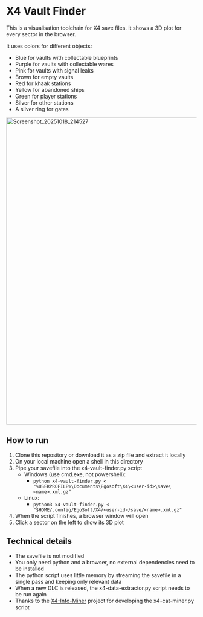 # X4 Vault Finder

This is a visualisation toolchain for X4 save files. It shows a 3D plot for every sector in the browser.

It uses colors for different objects:

* Blue for vaults with collectable blueprints
* Purple for vaults with collectable wares
* Pink for vaults with signal leaks
* Brown for empty vaults
* Red for khaak stations
* Yellow for abandoned ships
* Green for player stations
* Silver for other stations
* A silver ring for gates

<img width="1549" height="813" alt="Screenshot_20251018_214527" src="https://github.com/user-attachments/assets/df51853e-7896-48cc-9011-f80e973de335" />

## How to run

1. Clone this repository or download it as a zip file and extract it locally
2. On your local machine open a shell in this directory
3. Pipe your savefile into the x4-vault-finder.py script
    * Windows (use cmd.exe, not powershell):
        * `python x4-vault-finder.py < "%USERPROFILE%\Documents\Egosoft\X4\<user-id>\save\<name>.xml.gz"`
    * Linux:
        * `python3 x4-vault-finder.py < "$HOME/.config/EgoSoft/X4/<user-id>/save/<name>.xml.gz"`
4. When the script finishes, a browser window will open
5. Click a sector on the left to show its 3D plot


## Technical details

* The savefile is not modified
* You only need python and a browser, no external dependencies need to be installed
* The python script uses little memory by streaming the savefile in a single pass and keeping only relevant data
* When a new DLC is released, the x4-data-extractor.py script needs to be run again
* Thanks to the [X4-Info-Miner](https://github.com/TuxInvader/X4-Info-Miner) project for developing the x4-cat-miner.py script
